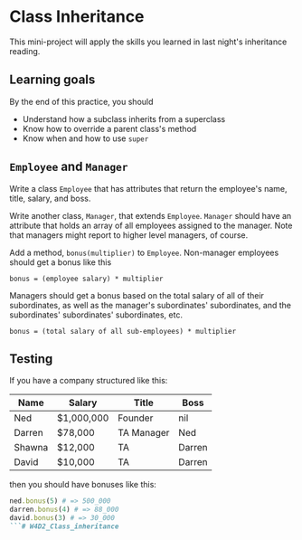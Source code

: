 # Class Inheritance

This mini-project will apply the skills you learned in last night's inheritance
reading.

## Learning goals

By the end of this practice, you should

- Understand how a subclass inherits from a superclass
- Know how to override a parent class's method
- Know when and how to use `super`

## `Employee` and `Manager`

Write a class `Employee` that has attributes that return the employee's name,
title, salary, and boss.

Write another class, `Manager`, that extends `Employee`. `Manager` should have
an attribute that holds an array of all employees assigned to the manager. Note
that managers might report to higher level managers, of course.

Add a method, `bonus(multiplier)` to `Employee`. Non-manager employees should
get a bonus like this

```plaintext
bonus = (employee salary) * multiplier
```

Managers should get a bonus based on the total salary of all of their
subordinates, as well as the manager's subordinates' subordinates, and the
subordinates' subordinates' subordinates, etc.

```plaintext
bonus = (total salary of all sub-employees) * multiplier
```

## Testing

If you have a company structured like this:

| Name   | Salary      | Title      | Boss   |
| ------ | ----------- | ---------- | ------ |
| Ned    | $1,000,000  | Founder    | nil    |
| Darren | $78,000     | TA Manager | Ned    |
| Shawna | $12,000     | TA         | Darren |
| David  | $10,000     | TA         | Darren |

then you should have bonuses like this:

```ruby
ned.bonus(5) # => 500_000
darren.bonus(4) # => 88_000
david.bonus(3) # => 30_000
```# W4D2_Class_inheritance
